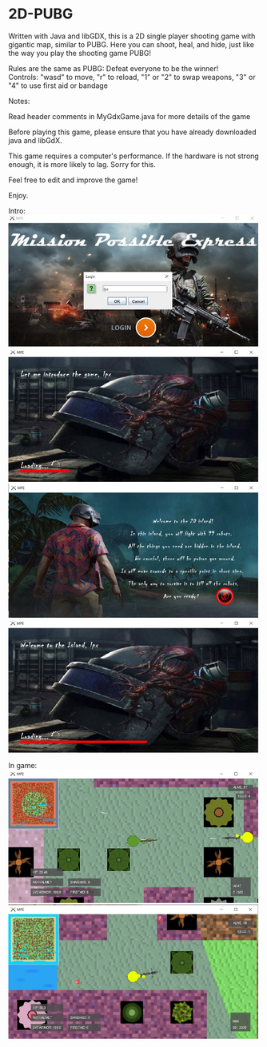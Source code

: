 # 2D-PUBG
Written with Java and libGDX, this is a 2D single player shooting game with gigantic map, similar to PUBG. Here you can shoot,
heal, and hide, just like the way you play the shooting game PUBG!

Rules are the same as PUBG: Defeat everyone to be the winner!  
Controls: "wasd" to move, "r" to reload, "1" or "2" to swap weapons, "3" or "4" to use first aid or bandage  

Notes:  

Read header comments in MyGdxGame.java for more details of the game  

Before playing this game, please ensure that you have already downloaded java and libGdX.

This game requires a computer's performance. If the hardware is not strong enough, it is more likely to lag. Sorry for this.

Feel free to edit and improve the game!

Enjoy.

Intro:  
<img width=500 src="https://github.com/pxlin-09/2D-PUBG/raw/master/Screenshots/screenshot0.jpg"/>  
<img width=500 src="https://github.com/pxlin-09/2D-PUBG/raw/master/Screenshots/screenshot1.jpg"/>  
<img width=500 src="https://github.com/pxlin-09/2D-PUBG/raw/master/Screenshots/screenshot2.jpg"/>  
<img width=500 src="https://github.com/pxlin-09/2D-PUBG/raw/master/Screenshots/screenshot3.jpg"/>   
  
In game:  
<img width=500 src="https://github.com/pxlin-09/2D-PUBG/raw/master/Screenshots/screenshot4.jpg"/>  
<img width=500 src="https://github.com/pxlin-09/2D-PUBG/raw/master/Screenshots/screenshot5.jpg"/>
